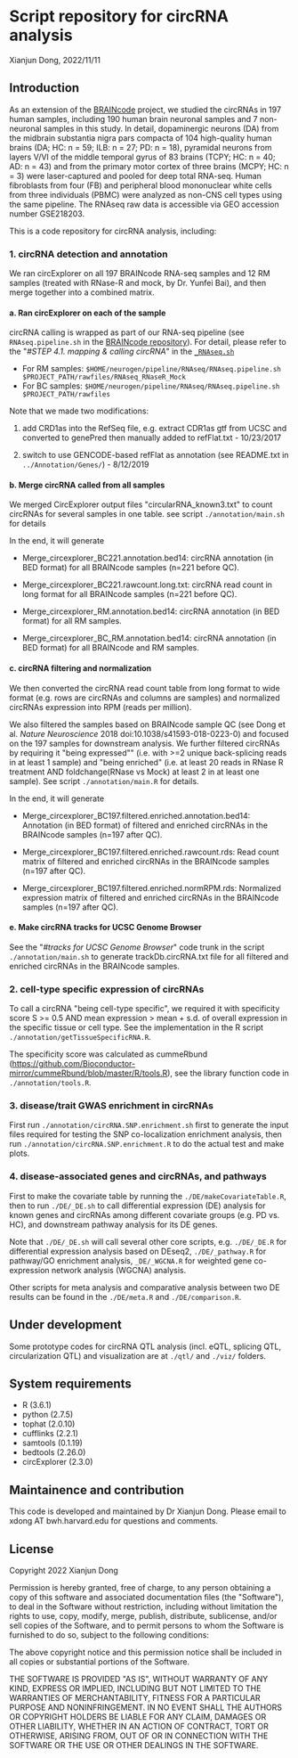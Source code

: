 # Script repository for circRNA analysis

Xianjun Dong, 2022/11/11

## Introduction

As an extension of the [BRAINcode](http://www.humanbraincode.org) project, we studied the circRNAs in 197 human samples, including 190 human brain neuronal samples and 7 non-neuronal samples in this study. In detail, dopaminergic neurons (DA) from the midbrain substantia nigra pars compacta of 104 high-quality human brains (DA; HC: n = 59; ILB: n = 27; PD: n = 18), pyramidal neurons from layers V/VI of the middle temporal gyrus of 83 brains (TCPY; HC: n = 40; AD: n = 43) and from the primary motor cortex of three brains (MCPY; HC: n = 3) were laser-captured and pooled for deep total RNA-seq. Human fibroblasts from four (FB) and peripheral blood mononuclear white cells from three individuals (PBMC) were analyzed as non-CNS cell types using the same pipeline. The RNAseq raw data is accessible via GEO accession number GSE218203. 

This is a code repository for circRNA analysis, including:

### 1. circRNA detection and annotation

We ran circExplorer on all 197 BRAINcode RNA-seq samples and 12 RM samples (treated with RNase-R and mock, by Dr. Yunfei Bai), and then merge together into a combined matrix.

#### a. Ran circExplorer on each of the sample

circRNA calling is wrapped as part of our RNA-seq pipeline (see `RNAseq.pipeline.sh` in the [BRAINcode repository](https://github.com/sterding/BRAINcode)). For detail, please refer to the "*#STEP 4.1. mapping & calling circRNA*" in the [`_RNAseq.sh`](https://github.com/sterding/BRAINcode/blob/master/modules/_RNAseq.sh)

- For RM samples: `$HOME/neurogen/pipeline/RNAseq/RNAseq.pipeline.sh $PROJECT_PATH/rawfiles/RNAseq_RNaseR_Mock`
- For BC samples: `$HOME/neurogen/pipeline/RNAseq/RNAseq.pipeline.sh $PROJECT_PATH/rawfiles`

Note that we made two modifications: 

1. add CRD1as into the RefSeq file, e.g. extract CDR1as gtf from UCSC and converted to genePred then manually added to refFlat.txt - 10/23/2017

2. switch to use GENCODE-based refFlat as annotation (see README.txt in `../Annotation/Genes/`) - 8/12/2019


#### b. Merge circRNA called from all samples

We merged CircExplorer output files "circularRNA_known3.txt" to count circRNAs for several samples in one table.  see script `./annotation/main.sh` for details

In the end, it will generate 

- Merge_circexplorer_BC221.annotation.bed14: circRNA annotation (in BED format) for all BRAINcode samples (n=221 before QC).

- Merge_circexplorer_BC221.rawcount.long.txt: circRNA read count in long format for all BRAINcode samples (n=221 before QC).

- Merge_circexplorer_RM.annotation.bed14: circRNA annotation (in BED format) for all RM samples.

- Merge_circexplorer_BC_RM.annotation.bed14: circRNA annotation (in BED format) for all BRAINcode and RM samples.

#### c. circRNA filtering and normalization

We then converted the circRNA read count table from long format to wide format (e.g. rows are circRNAs and columns are samples) and normalized circRNAs expression into RPM (reads per million). 

We also filtered the samples based on BRAINcode sample QC (see Dong et al. *Nature Neuroscience* 2018 doi:10.1038/s41593-018-0223-0) and focused on the 197 samples for downstream analysis. We further filtered circRNAs by requiring it "being expressed"" (i.e. with >=2 unique back-splicing reads in at least 1 sample) and "being enriched" (i.e. at least 20 reads in RNase R treatment AND foldchange(RNase vs Mock) at least 2 in at least one sample). See script `./annotation/main.R` for details. 

In the end, it will generate 

- Merge_circexplorer_BC197.filtered.enriched.annotation.bed14: Annotation (in BED format) of filtered and enriched circRNAs in the BRAINcode samples (n=197 after QC).

- Merge_circexplorer_BC197.filtered.enriched.rawcount.rds: Read count matrix of filtered and enriched circRNAs in the BRAINcode samples (n=197 after QC).

- Merge_circexplorer_BC197.filtered.enriched.normRPM.rds: Normalized expression matrix of filtered and enriched circRNAs in the BRAINcode samples (n=197 after QC).


#### e. Make circRNA tracks for UCSC Genome Browser

See the "*#tracks for UCSC Genome Browser*" code trunk in the script `./annotation/main.sh` to generate trackDb.circRNA.txt file for all filtered and enriched circRNAs in the BRAINcode samples. 

### 2. cell-type specific expression of circRNAs

To call a circRNA "being cell-type specific", we required it with specificity score S >= 0.5 AND mean expression > mean + s.d. of overall expression  in the specific tissue or cell type. See the implementation in the R script `./annotation/getTissueSpecificRNA.R`. 

The specificity score was calculated as cummeRbund (https://github.com/Bioconductor-mirror/cummeRbund/blob/master/R/tools.R), see the library function code in `./annotation/tools.R`. 

### 3. disease/trait GWAS enrichment in circRNAs

First run `./annotation/circRNA.SNP.enrichment.sh` first to generate the input files required for testing the SNP co-localization enrichment analysis, then run `./annotation/circRNA.SNP.enrichment.R` to do the actual test and make plots. 

### 4. disease-associated genes and circRNAs, and pathways

First to make the covariate table by running the `./DE/makeCovariateTable.R`, then to run `./DE/_DE.sh` to call differential expression (DE) analysis for known genes and circRNAs among different covariate groups (e.g. PD vs. HC), and downstream pathway analysis for its DE genes. 

Note that `./DE/_DE.sh` will call several other core scripts, e.g. `./DE/_DE.R` for differential expression analysis based on DEseq2, `./DE/_pathway.R` for pathway/GO enrichment analysis, `_DE/_WGCNA.R` for weighted gene co-expression network analysis (WGCNA) analysis. 

Other scripts for meta analysis and comparative analysis between two DE results can be found in the `./DE/meta.R` and `./DE/comparison.R`. 

## Under development

Some prototype codes for circRNA QTL analysis (incl. eQTL, splicing QTL, circularization QTL) and visualization are at `./qtl/` and `./viz/` folders. 

## System requirements
- R (3.6.1)
- python (2.7.5)
- tophat (2.0.10)
- cufflinks (2.2.1)
- samtools (0.1.19)
- bedtools (2.26.0)
- circExplorer (2.3.0)


## Maintainence and contribution
This code is developed and maintained by Dr Xianjun Dong. Please email to xdong AT bwh.harvard.edu for questions and comments.

## License
Copyright 2022 Xianjun Dong

Permission is hereby granted, free of charge, to any person obtaining a copy of this software and associated documentation files (the "Software"), to deal in the Software without restriction, including without limitation the rights to use, copy, modify, merge, publish, distribute, sublicense, and/or sell copies of the Software, and to permit persons to whom the Software is furnished to do so, subject to the following conditions:

The above copyright notice and this permission notice shall be included in all copies or substantial portions of the Software.

THE SOFTWARE IS PROVIDED "AS IS", WITHOUT WARRANTY OF ANY KIND, EXPRESS OR IMPLIED, INCLUDING BUT NOT LIMITED TO THE WARRANTIES OF MERCHANTABILITY, FITNESS FOR A PARTICULAR PURPOSE AND NONINFRINGEMENT. IN NO EVENT SHALL THE AUTHORS OR COPYRIGHT HOLDERS BE LIABLE FOR ANY CLAIM, DAMAGES OR OTHER LIABILITY, WHETHER IN AN ACTION OF CONTRACT, TORT OR OTHERWISE, ARISING FROM, OUT OF OR IN CONNECTION WITH THE SOFTWARE OR THE USE OR OTHER DEALINGS IN THE SOFTWARE.

